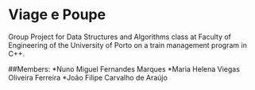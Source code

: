 # Viage e Poupe

Group Project for Data Structures and Algorithms class at Faculty of Engineering of the University of Porto on a train management program in C++.


##Members:
*Nuno Miguel Fernandes Marques
*Maria Helena Viegas Oliveira Ferreira
*João Filipe Carvalho de Araújo
